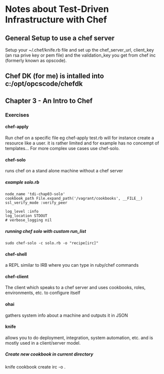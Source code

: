 # Notes about Test-Driven Infrastructure with Chef

## General Setup to use a chef server 
Setup your ~/.chef/knife.rb file and set up the chef_server_url, client_key (an rsa prive key or pem file) and the validation_key you get from chef inc (formerly known as opscode). 

## Chef DK (for me) is intalled into c:/opt/opcscode/chefdk


## Chapter 3 - An Intro to Chef

### Exercises

#### chef-apply
Run chef on a specific file
eg chef-apply test.rb will for instance create a resource like a user.
it is rather limited and for example has no concempt of templates... 
For more complex use cases use chef-solo.

#### chef-solo
runs chef on a stand alone machine without a chef server

##### example solo.rb
```
node_name 'tdi-chap03-solo'
cookbook_path File.expand_path('/vagrant/cookbooks', __FILE__)
ssl_verify_mode :verify_peer

log_level :info
log_location STDOUT
# verbose_logging nil

```

##### running chef solo with custom run_list
`sudo chef-solo -c solo.rb -o "recipe[irc]"`

#### chef-shell
a REPL similar to IRB where you can type in ruby/chef commands

#### chef-client
The client which speaks to a chef server and uses cookbooks, roles, environments, etc. to configure itself

#### ohai
gathers system info about a machine and outputs it in JSON

#### knife
allows you to do deployment, integration, system automation, etc. and is mostly used in a client/server model.

##### Create new cookbook in current directory
knife cookbook create irc -o .


